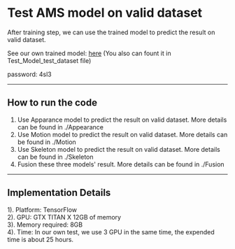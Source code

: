 # Test AMS model on valid dataset

After training step, we can use the trained model to predict the result on valid dataset.

See our own trained model:  [here](http://pan.baidu.com/s/1hrZxSiS) (You also can fount it in Test_Model_test_dataset file)

password: 4sl3 

------
## How to run the code
1. Use Apparance model to predict the result on valid dataset. More details can be found in ./Appearance
2. Use Motion model to predict the result on valid dataset. More details can be found in ./Motion
3. Use Skeleton model to predict the result on valid dataset. More details can be found in ./Skeleton
4. Fusion these three models' result. More details can be found in ./Fusion

---------
## Implementation Details

1). Platform: TensorFlow  
2). GPU: GTX TITAN X 12GB of memory  
3). Memory required: 8GB  
4). Time: In our own test, we use 3 GPU in the same time, the expended time is about 25 hours.
